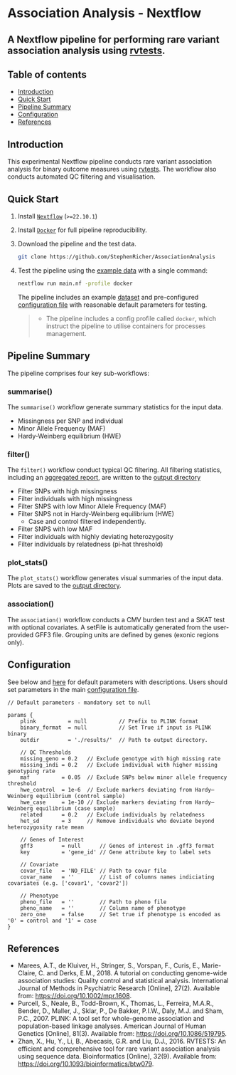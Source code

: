 # Association Analysis - Nextflow

## A Nextflow pipeline for performing rare variant association analysis using [rvtests](https://github.com/zhanxw/rvtests).


## Table of contents
  * [Introduction](#introduction)
  * [Quick Start](#quick-start)
  * [Pipeline Summary](#pipeline-summary)
  * [Configuration](#configuration)
  * [References](#references)


## Introduction
This experimental Nextflow pipeline conducts rare variant association analysis for binary outcome measures using [rvtests](https://github.com/zhanxw/rvtests).
The workflow also conducts automated QC filtering and visualisation.

## Quick Start

1. Install [`Nextflow`](https://www.nextflow.io/docs/latest/getstarted.html#installation) (`>=22.10.1`)

2. Install [`Docker`](https://docs.docker.com/engine/installation/) for full pipeline reproducibility.

3. Download the pipeline and the test data.

    ```bash
    git clone https://github.com/StephenRicher/AssociationAnalysis
    ```

4. Test the pipeline using the [example data](./data/) with a single command:

   ```bash
   nextflow run main.nf -profile docker
   ```

   The pipeline includes an example [dataset](./data/) and pre-configured [configuration file]('./nextflow.config') with reasonable default parameters for testing.

   > - The pipeline includes a config profile called `docker`, which instruct the pipeline to utilise containers for processes management.

## Pipeline Summary
The pipeline comprises four key sub-workflows:

### summarise()
The `summarise()` workflow generate summary statistics for the input data.

* Missingness per SNP and individual
* Minor Allele Frequency (MAF)
* Hardy-Weinberg equilibrium (HWE)

### filter()
The `filter()` workflow conduct typical QC filtering. All filtering statistics, including an [aggregated report]('./results/summary/filter-summary.csv'), are written to the [output directory]('./results/summary/')

* Filter SNPs with high missingness
* Filter individuals with high missingness
* Filter SNPS with low Minor Allele Frequency (MAF)
* Filter SNPS not in Hardy-Weinberg equilibrium (HWE)
   * Case and control filtered independently.
* Filter SNPS with low MAF
* Filter individuals with highly deviating heterozygosity
* Filter individuals by relatedness (pi‐hat threshold)

### plot_stats()
The `plot_stats()` workflow generates visual summaries of the input data. Plots are saved to the [output directory]('./results/summary/plots').

### association()
The `association()` workflow conducts a CMV burden test and a SKAT test with optional covariates. A setFile is automatically generated from the user-provided GFF3 file. Grouping units are defined by genes (exonic regions only).  

## Configuration
See below and [here]('./conf/defaults.config') for default parameters with descriptions. Users should set parameters in the main [configuration file]('./nextflow.config').

```
// Default parameters - mandatory set to null

params {
    plink          = null          // Prefix to PLINK format
    binary_format  = null          // Set True if input is PLINK binary
    outdir         = './results/'  // Path to output directory.

    // QC Thresholds
    missing_geno = 0.2   // Exclude genotype with high missing rate
    missing_indi = 0.2   // Exclude individual with higher missing genotyping rate
    maf          = 0.05  // Exclude SNPs below minor allele frequency threshold
    hwe_control  = 1e-6  // Exclude markers deviating from Hardy–Weinberg equilibrium (control sample)
    hwe_case     = 1e-10 // Exclude markers deviating from Hardy–Weinberg equilibrium (case sample)
    related      = 0.2   // Exclude individuals by relatedness
    het_sd       = 3     // Remove individuals who deviate beyond heterozygosity rate mean

    // Genes of Interest
    gff3         = null      // Genes of interest in .gff3 format
    key          = 'gene_id' // Gene attribute key to label sets

    // Covariate
    covar_file   = 'NO_FILE' // Path to covar file
    covar_name   = ''        // List of columns names indiciating covariates (e.g. ['covar1', 'covar2'])

    // Phenotype
    pheno_file   = ''        // Path to pheno file
    pheno_name   = ''        // Column name of phenotype
    zero_one     = false     // Set true if phenotype is encoded as '0' = control and '1' = case
}   
```

## References
- Marees, A.T., de Kluiver, H., Stringer, S., Vorspan, F., Curis, E., Marie-Claire, C. and Derks, E.M., 2018. A tutorial on conducting genome-wide association studies: Quality control and statistical analysis. International Journal of Methods in Psychiatric Research [Online], 27(2). Available from: https://doi.org/10.1002/mpr.1608.
- Purcell, S., Neale, B., Todd-Brown, K., Thomas, L., Ferreira, M.A.R., Bender, D., Maller, J., Sklar, P., De Bakker, P.I.W., Daly, M.J. and Sham, P.C., 2007. PLINK: A tool set for whole-genome association and population-based linkage analyses. American Journal of Human Genetics [Online], 81(3). Available from: https://doi.org/10.1086/519795.
- Zhan, X., Hu, Y., Li, B., Abecasis, G.R. and Liu, D.J., 2016. RVTESTS: An efficient and comprehensive tool for rare variant association analysis using sequence data. Bioinformatics [Online], 32(9). Available from: https://doi.org/10.1093/bioinformatics/btw079.
